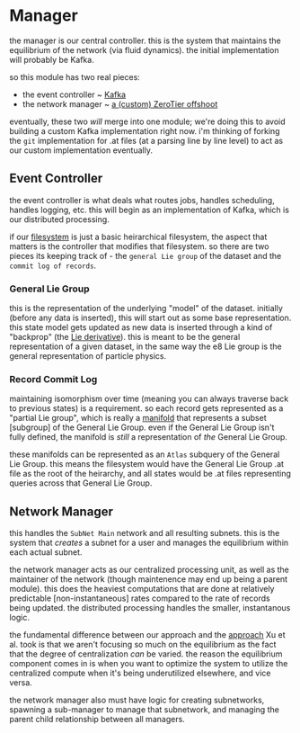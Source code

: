 # Manager

the manager is our central controller. this is the system that maintains the equilibrium of the network (via fluid dynamics).
the initial implementation will probably be Kafka.

so this module has two real pieces: 
- the event controller ~ [Kafka](http://www.vldb.org/pvldb/vol8/p1654-wang.pdf)
- the network manager ~ [a (custom) ZeroTier offshoot](https://arxiv.org/pdf/1203.5026.pdf)

eventually, these two *will* merge into one module; we're doing this to avoid building a custom Kafka implementation right now.
i'm thinking of forking the `git` implementation for .at files (at a parsing line by line level) to act as our custom implementation eventually. 

## Event Controller

the event controller is what deals what routes jobs, handles scheduling, handles logging, etc. this will begin as
an implementation of Kafka, which is our distributed processing. 

if our [filesystem](../data/filesystem/) is just a basic heirarchical filesystem, the aspect that matters is the controller
that modifies that filesystem. so there are two pieces its keeping track of - the `general Lie group` of the dataset and 
the `commit log of records`. 

### General Lie Group

this is the representation of the underlying "model" of the dataset. initially (before any data is inserted), this will start out as some base representation.
this state model gets updated as new data is inserted through a kind of "backprop" (the [Lie derivative](https://en.wikipedia.org/wiki/Lie_derivative)). this is meant to be the general representation of a given dataset, in the same way the e8 Lie group is the general representation of particle physics. 


### Record Commit Log

maintaining isomorphism over time (meaning you can always traverse back to previous states) is a requirement. so each record
gets represented as a "partial Lie group", which is really a [manifold](https://en.wikipedia.org/wiki/Manifold) that represents a subset [subgroup] of the General Lie Group. even if the General Lie Group isn't fully defined, the manifold is *still* a 
representation of *the* General Lie Group. 

these manifolds can be represented as an `Atlas` subquery of the General Lie Group. this means the filesystem would have the 
General Lie Group .at file as the root of the heirarchy, and all states would be .at files representing queries across that
General Lie Group.


## Network Manager

this handles the `SubNet Main` network and all resulting subnets. this is the system that *creates* a subnet for a user
and manages the equilibrium within each actual subnet. 

the network manager acts as our centralized processing unit, as well as the maintainer of the network (though maintenence may end up being a parent module). this does the heaviest computations that are done at relatively predictable [non-instantaneous]
rates compared to the rate of records being updated. the distributed processing handles the smaller, instantanous logic.

the fundamental difference between our approach and the [approach](https://arxiv.org/pdf/1203.5026.pdf) Xu et al. took is that
we aren't focusing so much on the equilibrium as the fact that the degree of centralization *can* be varied. the reason the 
equilibrium component comes in is when you want to optimize the system to utilize the centralized compute when it's
being underutilized elsewhere, and vice versa. 

the network manager also must have logic for creating subnetworks, spawning a sub-manager to manage that subnetwork, 
and managing the parent child relationship between all managers. 


